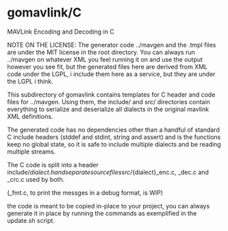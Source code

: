 # gomavlink/C
MAVLink Encoding and Decoding in C

NOTE ON THE LICENSE: 
The generator code ../mavgen and the .tmpl files are under the MIT license in the root directory.
You can always run ../mavgen on whatever XML you feel running it on and use the output however you see fit, but 
the generated files here are derived from XML code under the LGPL, i include them here as a service, but they are under the LGPL i think.

This subdirectory of gomavlink contains templates for C header and code files for ../mavgen.
Using them, the include/ and src/ directories contain everything to serialize and deserialize
all dialects in the original mavlink XML definitions.

The generated code has no dependencies other than a handful of standard C include headers (stddef and stdint, string and assert) and is the functions keep no global state, so it is safe to include multiple dialects and be reading multiple streams.

The C code is split into a header include/${dialect}.h and separate source files src/${dialect}_enc.c, _dec.c and _crc.c used by both.

(_fmt.c, to print the messges in a debug format, is WIP)


the code is meant to be copied in-place to your project, you can always generate it in place by running the commands as exemplified in the update.sh script.





